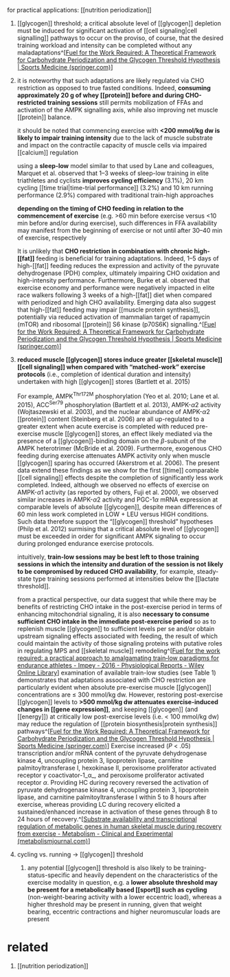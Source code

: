 for practical applications: [[nutrition periodization]]

1. [[glycogen]] threshold; a critical absolute level of [[glycogen]] depletion must be induced for significant activation of [[cell signaling|cell signalling]] pathways to occur on the proviso, of course, that the desired training workload and intensity can be completed without any maladaptations^[[Fuel for the Work Required: A Theoretical Framework for Carbohydrate Periodization and the Glycogen Threshold Hypothesis | Sports Medicine (springer.com)](https://link.springer.com/article/10.1007/s40279-018-0867-7#Sec8)]
2. it is noteworthy that such adaptations are likely regulated via CHO restriction as opposed to true fasted conditions. Indeed, **consuming approximately 20 g of whey [[protein]] before and during CHO-restricted training sessions** still permits mobilization of FFAs and activation of the AMPK signalling axis, while also improving net muscle [[protein]] balance.
   
   it should be noted that commencing exercise with **<200 mmol/kg dw is likely to impair training intensity** due to the lack of muscle substrate and impact on the contractile capacity of muscle cells via impaired [[calcium]] regulation
   
   using a **sleep-low** model similar to that used by Lane and colleagues, Marquet et al. observed that 1–3 weeks of sleep-low training in elite triathletes and cyclists **improves cycling efficiency** (3.1%), 20 km cycling [[time trial|time-trial performance]] (3.2%) and 10 km running performance (2.9%) compared with traditional train-high approaches
   
   **depending on the timing of CHO feeding in relation to the commencement of exercise** (e.g. >60 min before exercise versus <10 min before and/or during exercise), such differences in FFA availability may manifest from the beginning of exercise or not until after 30–40 min of exercise, respectively
   
   It is unlikely that **CHO restriction in combination with chronic high-[[fat]]** feeding is beneficial for training adaptations. Indeed, 1–5 days of high-[[fat]] feeding reduces the expression and activity of the pyruvate dehydrogenase (PDH) complex, ultimately impairing CHO oxidation and high-intensity performance. Furthermore, Burke et al. observed that exercise economy and performance were negatively impacted in elite race walkers following 3 weeks of a high-[[fat]] diet when compared with periodized and high CHO availability. Emerging data also suggest that high-[[fat]] feeding may impair [[muscle protein synthesis]], potentially via reduced activation of mammalian target of rapamycin (mTOR) and ribosomal [[protein]] S6 kinase (p70S6K) signalling.^[[Fuel for the Work Required: A Theoretical Framework for Carbohydrate Periodization and the Glycogen Threshold Hypothesis | Sports Medicine (springer.com)](https://link.springer.com/article/10.1007/s40279-018-0867-7)]
3. **reduced muscle [[glycogen]] stores induce greater [[skeletal muscle]] [[cell signaling]] when compared with “matched-work” exercise protocols** (i.e., completion of identical duration and intensity) undertaken with high [[glycogen]] stores (Bartlett et al. 2015)
   
   For example, AMPK<sup>Thr172M</sup> phosphorylation (Yeo et al. 2010; Lane et al. 2015), ACC<sup>Ser79</sup> phosphorylation (Bartlett et al. 2013), AMPK-*α*2 activity (Wojtaszewski et al. 2003), and the nuclear abundance of AMPK-*α*2 [[protein]] content (Steinberg et al. 2006) are all up-regulated to a greater extent when acute exercise is completed with reduced pre-exercise muscle [[glycogen]] stores, an effect likely mediated via the presence of a [[glycogen]]-binding domain on the *β*-subunit of the AMPK heterotrimer (McBride et al. 2009). Furthermore, exogenous CHO feeding during exercise attenuates AMPK activity only when muscle [[glycogen]] sparing has occurred (Akerstrom et al. 2006). The present data extend these findings as we show for the first [[time]] comparable [[cell signaling]] effects despite the completion of significantly less work completed. Indeed, although we observed no effects of exercise on AMPK-*α*1 activity (as reported by others, Fuji et al. 2000), we observed similar increases in AMPK-*α*2 activity and PGC-1*α* mRNA expression at comparable levels of absolute [[glycogen]], despite mean differences of 60 min less work completed in LOW + LEU versus HIGH conditions. Such data therefore support the “[[glycogen]] threshold” hypotheses (Philp et al. 2012) surmising that a critical absolute level of [[glycogen]] must be exceeded in order for significant AMPK signaling to occur during prolonged endurance exercise protocols.
   
   intuitively, **train-low sessions may be best left to those training sessions in which the intensity and duration of the session is not likely to be compromised by reduced CHO availability**, for example, steady-state type training sessions performed at intensities below the [[lactate threshold]].
   
   from a practical perspective, our data suggest that while there may be benefits of restricting CHO intake in the post-exercise period in terms of enhancing mitochondrial signaling, it is also **necessary to consume sufficient CHO intake in the immediate post-exercise period** so as to replenish muscle [[glycogen]] to sufficient levels per se and/or obtain upstream signaling effects associated with feeding, the result of which could maintain the activity of those signaling proteins with putative roles in regulating MPS and [[skeletal muscle]] remodeling^[[Fuel for the work required: a practical approach to amalgamating train‐low paradigms for endurance athletes - Impey - 2016 - Physiological Reports - Wiley Online Library](https://physoc.onlinelibrary.wiley.com/doi/full/10.14814/phy2.12803)]
   examination of available train-low studies (see Table 1) demonstrates that adaptations associated with CHO restriction are particularly evident when absolute pre-exercise muscle [[glycogen]] concentrations are ≤ 300 mmol/kg dw. However, restoring post-exercise [[glycogen]] levels to **>500 mmol/kg dw attenuates exercise-induced changes in [[gene expression]]**, and keeping [[glycogen]] (and [[energy]]) at critically low post-exercise levels (i.e. < 100 mmol/kg dw) may reduce the regulation of [[protein biosynthesis|protein synthesis]] pathways^[[Fuel for the Work Required: A Theoretical Framework for Carbohydrate Periodization and the Glycogen Threshold Hypothesis | Sports Medicine (springer.com)](https://link.springer.com/article/10.1007/s40279-018-0867-7)]
   Exercise increased (_P_ < .05) transcription and/or mRNA content of the pyruvate dehydrogenase kinase 4, uncoupling protein 3, lipoprotein lipase, carnitine palmitoyltransferase I, hexokinase II, peroxisome proliferator activated receptor _γ_ coactivator-1_α_, and peroxisome proliferator activated receptor _α_. Providing HC during recovery reversed the activation of pyruvate dehydrogenase kinase 4, uncoupling protein 3, lipoprotein lipase, and carnitine palmitoyltransferase I within 5 to 8 hours after exercise, whereas providing LC during recovery elicited a sustained/enhanced increase in activation of these genes through 8 to 24 hours of recovery.^[[Substrate availability and transcriptional regulation of metabolic genes in human skeletal muscle during recovery from exercise - Metabolism - Clinical and Experimental (metabolismjournal.com)](https://www.metabolismjournal.com/article/S0026-0495(05)00131-9/abstract)]
4. cycling vs. running → [[glycogen]] threshold
	1. any potential [[glycogen]] threshold is also likely to be training-status-specific and heavily dependent on the characteristics of the exercise modality in question, e.g. a **lower absolute threshold may be present for a metabolically based [[sport]] such as cycling** (non-weight-bearing activity with a lower eccentric load), whereas a higher threshold may be present in running, given that weight bearing, eccentric contractions and higher neuromuscular loads are present

# related
1. [[nutrition periodization]]